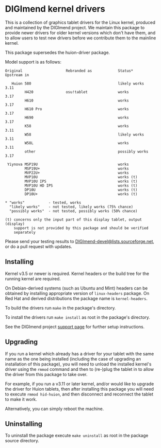 DIGImend kernel drivers
=======================

This is a collection of graphics tablet drivers for the Linux kernel, produced
and maintained by the DIGImend project. We maintain this package to provide
newer drivers for older kernel versions which don't have them, and to allow
users to test new drivers before we contribute them to the mainline kernel.

This package supersedes the huion-driver package.

Model support is as follows:

    Original                    Rebranded as            Status*             Upstream in

       Huion 580                                        likely works        3.11
             H420               osu!tablet              works               3.17
             H610                                       works               3.17
             H610 Pro                                   works               3.17
             H690                                       works               3.17
             K58                                        works               3.11
             W58                                        likely works        3.11
             W58L                                       works               3.11
             other                                      possibly works      3.17

     Yiynova MSP19U                                     works
             MSP19U+                                    works
             MVP22U+                                    works
             MVP10U                                     works (t)
             MVP10U IPS                                 works (t)
             MVP10U HD IPS                              works (t)
             DP10U                                      works (t)
             DP10U+                                     works (t)

    * "works"           - tested, works
      "likely works"    - not tested, likely works (75% chance)
      "possibly works"  - not tested, possibly works (50% chance)

    (t) concerns only the input part of this display tablet, output (display)
        support is not provided by this package and should be verified
        separately

Please send your testing results to DIGImend-devel@lists.sourceforge.net, or
do a pull request with updates.

Installing
----------

Kernel v3.5 or newer is required. Kernel headers or the build tree for the
running kernel are required.

On Debian-derived systems (such as Ubuntu and Mint) headers can be obtained by
installing appropriate version of `linux-headers` package. On Red Hat and
derived distributions the package name is `kernel-headers`.

To build the drivers run `make` in the package's directory.

To install the drivers run `make install` as root in the package's directory.

See the DIGImend project [support page](http://digimend.github.io/support/)
for further setup instructions.

Upgrading
---------

If you run a kernel which already has a driver for your tablet with the same
name as the one being installed (including the case of upgrading an
installation of this package), you will need to unload the installed kernel's
driver using the `rmmod` command and then to (re-)plug the tablet in to allow
the driver from this package to take over.

For example, if you run a v3.11 or later kernel, and/or would like to upgrade
the driver for Huion tablets, then after installing this package you will need
to execute `rmmod hid-huion`, and then disconnect and reconnect the tablet to
make it work.

Alternatively, you can simply reboot the machine.

Uninstalling
------------

To uninstall the package execute `make uninstall` as root in the package
source directory.
